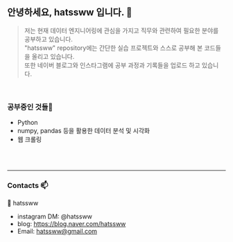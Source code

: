 ## 안녕하세요, hatssww 입니다. 👋

> 저는 현재 데이터 엔지니어링에 관심을 가지고 직무와 관련하여 필요한 분야를 공부하고 있습니다.<br>
> "hatssww" repository에는 간단한 실습 프로젝트와 스스로 공부해 본 코드들을 올리고 있습니다.<br>
> 또한 네이버 블로그와 인스타그램에 공부 과정과 기록들을 업로드 하고 있습니다.
<br>

### 공부중인 것들🌱

* Python
* numpy, pandas 등을 활용한 데이터 분석 및 시각화
* 웹 크롤링
<br>
</br>

---

### Contacts 📫

👤 hatssww
* instagram DM: @hatssww
* blog: https://blog.naver.com/hatssww
* Email: hatssww@gmail.com

<!--
**hatssww/hatssww** is a ✨ _special_ ✨ repository because its `README.md` (this file) appears on your GitHub profile.

Here are some ideas to get you started:

- 🔭 I’m currently working on ...
- 🌱 I’m currently learning ...
- 👯 I’m looking to collaborate on ...
- 🤔 I’m looking for help with ...
- 💬 Ask me about ...
- 📫 How to reach me: ...
- 😄 Pronouns: ...
- ⚡ Fun fact: ...
-->
